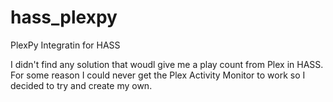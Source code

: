 # hass_plexpy
PlexPy Integratin for HASS

I didn't find any solution that woudl give me a play count from Plex in HASS. For some reason I could never get the Plex Activity Monitor to work so I decided to try and create my own. 
